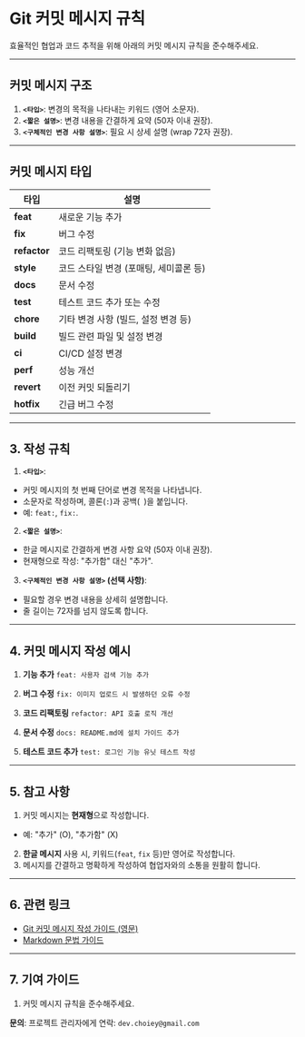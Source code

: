 # Git 커밋 메시지 규칙

효율적인 협업과 코드 추적을 위해 아래의 커밋 메시지 규칙을 준수해주세요.

---

## 커밋 메시지 구조

1. **`<타입>`**: 변경의 목적을 나타내는 키워드 (영어 소문자).
2. **`<짧은 설명>`**: 변경 내용을 간결하게 요약 (50자 이내 권장).
3. **`<구체적인 변경 사항 설명>`**: 필요 시 상세 설명 (wrap 72자 권장).

---

## 커밋 메시지 타입

| 타입       | 설명                                    |
|------------|-----------------------------------------|
| **feat**   | 새로운 기능 추가                       |
| **fix**    | 버그 수정                              |
| **refactor** | 코드 리팩토링 (기능 변화 없음)         |
| **style**  | 코드 스타일 변경 (포매팅, 세미콜론 등) |
| **docs**   | 문서 수정                              |
| **test**   | 테스트 코드 추가 또는 수정             |
| **chore**  | 기타 변경 사항 (빌드, 설정 변경 등)    |
| **build**  | 빌드 관련 파일 및 설정 변경           |
| **ci**     | CI/CD 설정 변경                        |
| **perf**   | 성능 개선                              |
| **revert** | 이전 커밋 되돌리기                     |
| **hotfix** | 긴급 버그 수정                         |

---


## 3. 작성 규칙

1. **`<타입>`**:
- 커밋 메시지의 첫 번째 단어로 변경 목적을 나타냅니다.
- 소문자로 작성하며, 콜론(`:`)과 공백(` `)을 붙입니다.
- 예: `feat:`, `fix:`.

2. **`<짧은 설명>`**:
- 한글 메시지로 간결하게 변경 사항 요약 (50자 이내 권장).
- 현재형으로 작성: "추가함" 대신 "추가".

3. **`<구체적인 변경 사항 설명>` (선택 사항)**:
- 필요할 경우 변경 내용을 상세히 설명합니다.
- 줄 길이는 72자를 넘지 않도록 합니다.

---

## 4. 커밋 메시지 작성 예시

1. **기능 추가**
   `feat: 사용자 검색 기능 추가`

2. **버그 수정**
  `fix: 이미지 업로드 시 발생하던 오류 수정`

3. **코드 리팩토링**
  `refactor: API 호출 로직 개선`

4. **문서 수정**
  `docs: README.md에 설치 가이드 추가`

5. **테스트 코드 추가**
  `test: 로그인 기능 유닛 테스트 작성`



---

## 5. 참고 사항

1. 커밋 메시지는 **현재형**으로 작성합니다.
- 예: "추가" (O), "추가함" (X)
2. **한글 메시지** 사용 시, 키워드(`feat`, `fix` 등)만 영어로 작성합니다.
3. 메시지를 간결하고 명확하게 작성하여 협업자와의 소통을 원활히 합니다.

---

## 6. 관련 링크

- [Git 커밋 메시지 작성 가이드 (영문)](https://chris.beams.io/posts/git-commit/)
- [Markdown 문법 가이드](https://www.markdownguide.org/)

---

## 7. 기여 가이드

1. 커밋 메시지 규칙을 준수해주세요.


**문의**: 프로젝트 관리자에게 연락: `dev.choiey@gmail.com`



